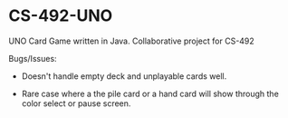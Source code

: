 # CS-492-UNO
UNO Card Game written in Java. Collaborative project for CS-492


Bugs/Issues:

* Doesn't handle empty deck and unplayable cards well.

* Rare case where a the pile card or a hand card will show through the color select or pause screen.
